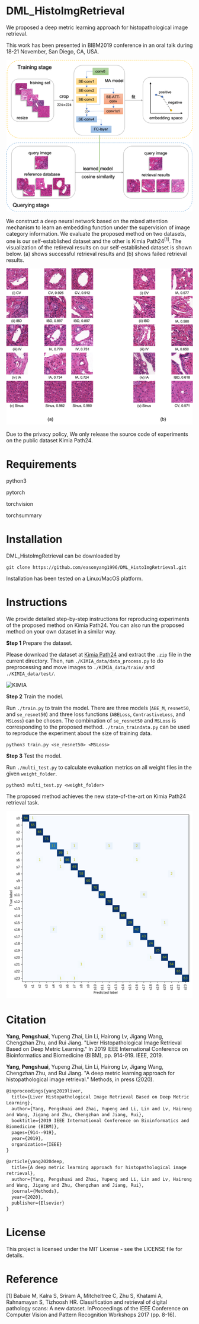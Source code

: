 # DML_HistoImgRetrieval
We proposed a deep metric learning approach for histopathological image retrieval.

This work has been presented in BIBM2019 conference in an oral talk during 18-21 November, San Diego, CA, USA.

![framework](https://github.com/easonyang1996/DML_HistoImgRetrieval/blob/master/figs/framework.jpeg)

We construct a deep neural network based on the mixed attention mechanism to learn an embedding function under the supervision of image category information. We evaluate the proposed method on two datasets, one is our self-established dataset and the other is Kimia Path24<sup>[1]</sup>. The visualization of the retireval results on our self-established dataset is shown below. (a) shows successful retrieval results and (b) shows failed retrieval results.

![Result](https://github.com/easonyang1996/DML_HistoImgRetrieval/blob/master/figs/result.jpeg)

Due to the privacy policy, We only release the source code of experiments on the public dataset Kimia Path24.

# Requirements
python3

pytorch

torchvision

torchsummary 


# Installation
DML_HistoImgRetrieval can be downloaded by
```
git clone https://github.com/easonyang1996/DML_HistoImgRetrieval.git
```
Installation has been tested on a Linux/MacOS platform.

# Instructions
We provide detailed step-by-step instructions for reproducing experiments of the proposed method on Kimia Path24. You can also run the proposed method on your own dataset in a similar way.

**Step 1** Prepare the dataset.

Please download the dataset at [Kimia Path24](https://kimialab.uwaterloo.ca/kimia/index.php/pathology-images-kimia-path24/) and extract the `.zip` file in the current directory. Then, run `./KIMIA_data/data_process.py` to do preprocessing and move images to `./KIMIA_data/train/` and `./KIMIA_data/test/`.

![KIMIA](https://github.com/easonyang1996/DML_HistoImgRetrieval/blob/master/figs/KIMIA_instance.jpeg)

**Step 2** Train the model.

Run `./train.py` to train the model. There are three models (`ABE_M`, `resnet50`, and `se_resnet50`) and three loss functions (`ABELoss`, `ContrastiveLoss`, and `MSLoss`) can be chosen. The combination of `se_resnet50` and `MSLoss` is corresponding to the proposed method. `./train_traindata.py` can be used to reproduce the experiment about the size of training data.
```
python3 train.py <se_resnet50> <MSLoss>
```

**Step 3** Test the model.

Run `./multi_test.py` to calculate evaluation metrics on all weight files in the given `weight_folder`.
```
python3 multi_test.py <weight_folder>
```
The proposed method achieves the new state-of-the-art on Kimia Path24 retrieval task.

![cfm](https://github.com/easonyang1996/DML_HistoImgRetrieval/blob/master/figs/confusion_mat.jpeg)

# Citation

**Yang, Pengshuai**, Yupeng Zhai, Lin Li, Hairong Lv, Jigang Wang, Chengzhan Zhu, and Rui Jiang. "Liver Histopathological Image Retrieval Based on Deep Metric Learning." In 2019 IEEE International Conference on Bioinformatics and Biomedicine (BIBM), pp. 914-919. IEEE, 2019.

**Yang, Pengshuai**, Yupeng Zhai, Lin Li, Hairong Lv, Jigang Wang, Chengzhan Zhu, and Rui Jiang. "A deep metric learning approach for histopathological image retrieval." Methods, in press (2020).

```
@inproceedings{yang2019liver,
  title={Liver Histopathological Image Retrieval Based on Deep Metric Learning},
  author={Yang, Pengshuai and Zhai, Yupeng and Li, Lin and Lv, Hairong and Wang, Jigang and Zhu, Chengzhan and Jiang, Rui},
  booktitle={2019 IEEE International Conference on Bioinformatics and Biomedicine (BIBM)},
  pages={914--919},
  year={2019},
  organization={IEEE}
}
```

```
@article{yang2020deep,
  title={A deep metric learning approach for histopathological image retrieval},
  author={Yang, Pengshuai and Zhai, Yupeng and Li, Lin and Lv, Hairong and Wang, Jigang and Zhu, Chengzhan and Jiang, Rui},
  journal={Methods},
  year={2020},
  publisher={Elsevier}
}
```

# License
This project is licensed under the MIT License - see the LICENSE file for details.

# Reference
[1] Babaie M, Kalra S, Sriram A, Mitcheltree C, Zhu S, Khatami A, Rahnamayan S, Tizhoosh HR. Classification and retrieval of digital pathology scans: A new dataset. InProceedings of the IEEE Conference on Computer Vision and Pattern Recognition Workshops 2017 (pp. 8-16).
